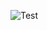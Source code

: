 ![Test](https://github.com/alexbarnsley/jest-memory-usage/workflows/Test/badge.svg?branch=jest-v23)
